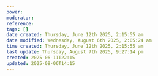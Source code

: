 ```yaml
---
power: 
moderator: 
reference: 
tags: []
date created: Thursday, June 12th 2025, 2:15:55 am
date modified: Wednesday, August 6th 2025, 2:05:24 am
time created: Thursday, June 12th 2025, 2:15:55 am
last update: Thursday, August 7th 2025, 9:27:14 pm
created: 2025-06-11T22:15
updated: 2025-08-06T14:15
---
```

